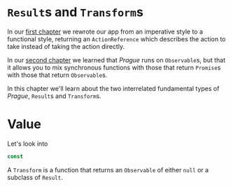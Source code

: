 # `Result`s and `Transform`s

In our [first chapter](./testable_bots.md) we rewrote our app from an imperative style to a functional style, returning an `ActionReference` which describes the action to take instead of taking the action directly.

In our [second chapter](./observables.md) we learned that *Prague* runs on `Observable`s, but that it allows you to mix synchronous functions with those that return `Promise`s with those that return `Observable`s.

In this chapter we'll learn about the two interrelated fundamental types of *Prague*, `Result`s and `Transform`s.

# Value

Let's look into 

```ts
const 
```

A `Transform` is a function that returns an `Observable` of either `null` or a subclass of `Result`.

